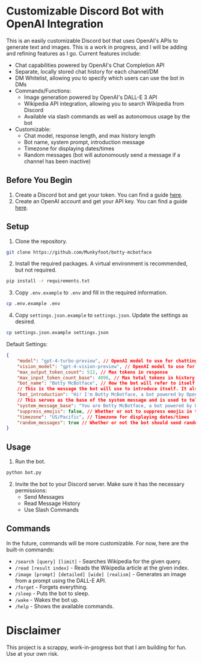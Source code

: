 # Customizable Discord Bot with OpenAI Integration
This is an easily customizable Discord bot that uses OpenAI's APIs to generate text and images. This is a work in progress, and I will be adding and refining features as I go. Current features include:
- Chat capabilities powered by OpenAI's Chat Completion API
- Separate, locally stored chat history for each channel/DM 
- DM Whitelist, allowing you to specify which users can use the bot in DMs
- Commands/Functions:
    - Image generation powered by OpenAI's DALL-E 3 API 
    - Wikipedia API integration, allowing you to search Wikipedia from Discord
    - Available via slash commands as well as autonomous usage by the bot
- Customizable:
    - Chat model, response length, and max history length
    - Bot name, system prompt, introduction message
    - Timezone for displaying dates/times
    - Random messages (bot will autonomously send a message if a channel has been inactive)

## Before You Begin 
1. Create a Discord bot and get your token. You can find a guide [here](https://discordpy.readthedocs.io/en/stable/discord.html).
2. Create an OpenAI account and get your API key. You can find a guide [here](https://platform.openai.com/docs/quickstart/account-setup).

## Setup
1. Clone the repository.
```bash
git clone https://github.com/Munkyfoot/botty-mcbotface
```
2. Install the required packages. A virtual environment is recommended, but not required. 
```bash 
pip install -r requirements.txt
```
3. Copy `.env.example` to `.env` and fill in the required information.
```bash
cp .env.example .env
```

4. Copy `settings.json.example` to `settings.json`. Update the settings as desired.
```bash
cp settings.json.example settings.json
```
Default Settings:
```json
{
    "model": "gpt-4-turbo-preview", // OpenAI model to use for chatting
    "vision_model": "gpt-4-vision-preview", // OpenAI model to use for image analysis
    "max_output_token_count": 512, // Max tokens in response 
    "max_input_token_count_base": 4096, // Max total tokens in history - each model has a different upper limit you should not exceed
    "bot_name": "Botty McBotface", // How the bot will refer to itself
    // This is the message the bot will use to introduce itself. It also allows you to have a bit more control over the bot's personality.
    "bot_introduction": "Hi! I'm Botty McBotface, a bot powered by OpenAI's API. I'm still learning, so please be patient with me. I'm not perfect, but I'm trying my best!", 
    // This serves as the base of the system message and is used to tell the bot who it is and how it should respond.
    "system_message_base": "You are Botty McBotface, a bot powered by OpenAI's API. You are a friendly, helpful bot that is always willing to chat and help out. You are not perfect, but you are trying your best.",
    "suppress_emojis": false, // Whether or not to suppress emojis in the bot's responses
    "timezone": "US/Pacific", // Timezone for displaying dates/times
    "random_messages": true // Whether or not the bot should send random messages when a channel is inactive
}
```

## Usage
1. Run the bot.
```bash
python bot.py  
```
2. Invite the bot to your Discord server. Make sure it has the necessary permissions:
   - Send Messages 
   - Read Message History
   - Use Slash Commands

## Commands
In the future, commands will be more customizable. For now, here are the built-in commands:
- `/search [query] [limit]` - Searches Wikipedia for the given query.
- `/read [result index]` - Reads the Wikipedia article at the given index.
- `/image [prompt] [detailed] [wide] [realism]` - Generates an image from a prompt using the DALL-E API.
- `/forget` - Forgets everything. 
- `/sleep` - Puts the bot to sleep.
- `/wake` - Wakes the bot up.
- `/help` - Shows the available commands.

# Disclaimer
This project is a scrappy, work-in-progress bot that I am building for fun. Use at your own risk.
